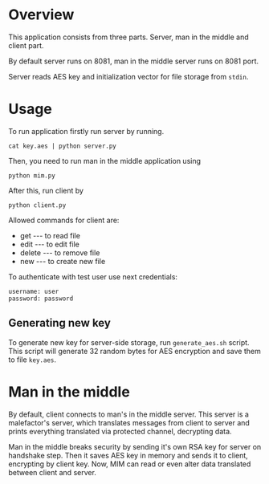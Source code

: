 # Overview

This application consists from three parts. Server, man in the middle and client part.

By default server runs on 8081, man in the middle server runs on 8081 port.

Server reads AES key and initialization vector for file storage from `stdin`. 

# Usage

To run application firstly run server by running.

```
cat key.aes | python server.py
```

Then, you need to run man in the middle application using

```
python mim.py
```

After this, run client by

```
python client.py
```

Allowed commands for client are:

- get --- to read file
- edit --- to edit file
- delete --- to remove file
- new --- to create new file

To authenticate with test user use next credentials:

```
username: user
password: password
```
## Generating new key

To generate new key for server-side storage, run `generate_aes.sh` script. This script will generate 32 random bytes
for AES encryption and save them to file `key.aes`.

# Man in the middle

By default, client connects to man's in the middle server.
This server is a malefactor's server, which translates messages from client to server and prints
everything translated via protected channel, decrypting data.

Man in the middle breaks security by sending it's own RSA key for server on handshake step. Then it saves AES key in
memory and sends it to client, encrypting by client key. Now, MIM can read or even alter data translated between client
and server.
